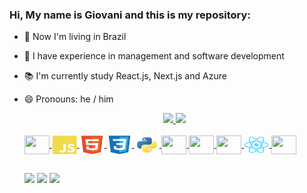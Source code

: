 ### Hi, My name is Giovani and this is my repository:

- 📍 Now I'm living in Brazil
- 🔭 I have experience in management and software development
- 📚 I'm currently study React.js, Next.js and Azure 
- 😄 Pronouns: he / him

  <div align="center">
    <a href="https://github.com/GiovaniDamian">
    <img height="180em" src="https://github-readme-stats.vercel.app/api?username=GiovaniDamian&show_icons=true&theme=dark&include_all_commits=true&count_private=true&border_radius=10px"/>
    <img height="180em" src="https://github-readme-stats.vercel.app/api/top-langs/?username=GiovaniDamian&layout=compact&langs_count=7&theme=dark&border_radius=10px"/>
  </div>
  <div style="display: inline_block"><br>
    <img align="center" height="30" width="40" src="https://cdn.jsdelivr.net/gh/devicons/devicon/icons/csharp/csharp-original.svg" />
    <img align="center" height="30" width="40" src="https://raw.githubusercontent.com/devicons/devicon/master/icons/javascript/javascript-plain.svg">
    <img align="center" height="30" width="40" src="https://raw.githubusercontent.com/devicons/devicon/master/icons/html5/html5-original.svg">
    <img align="center" height="30" width="40" src="https://raw.githubusercontent.com/devicons/devicon/master/icons/css3/css3-original.svg">
    <img align="center" height="30" width="40" src="https://raw.githubusercontent.com/devicons/devicon/master/icons/python/python-original.svg">
    <img align="center" height="30" width="40" src="https://cdn.jsdelivr.net/gh/devicons/devicon/icons/mysql/mysql-original.svg" />
    <img align="center" height="30" width="40" src="https://cdn.jsdelivr.net/gh/devicons/devicon/icons/mongodb/mongodb-original.svg" />  
    <img align="center" height="30" width="40" src="https://cdn.jsdelivr.net/gh/devicons/devicon/icons/bootstrap/bootstrap-original.svg">
    <img align="center" height="30" width="40" src="https://raw.githubusercontent.com/devicons/devicon/master/icons/react/react-original.svg">
    <img align="center" height="30" width="40" src="https://cdn.jsdelivr.net/gh/devicons/devicon/icons/nodejs/nodejs-original.svg" />
  </div>
  
  ##
  
  <div>
    <a href="https://www.instagram.com/d_giovani_/" target="_blank"><img src="https://img.shields.io/badge/-Instagram-%23E4405F?style=for-the-badge&logo=instagram&logoColor=white" target="_blank"></a>
 	  <a href="https://mail.google.com/mail/u/0/#inbox?compose=GTvVlcSGMhnsTTpNgtbVPxTttKqrKlsNgqjZmGkSTcNLQtztfXQwDbFtCZVGblLFrZSkCkzWztFTg" target="_blank"><img src="https://img.shields.io/badge/Microsoft_Outlook-0078D4?style=for-the-badge&logo=microsoft-outlook&logoColor=white"></a>
    <a href="https://www.linkedin.com/in/giovanidamian/" target="_blank"><img src="https://img.shields.io/badge/-LinkedIn-%230077B5?style=for-the-badge&logo=linkedin&logoColor=white" target="_blank"></a> 
  </div>
